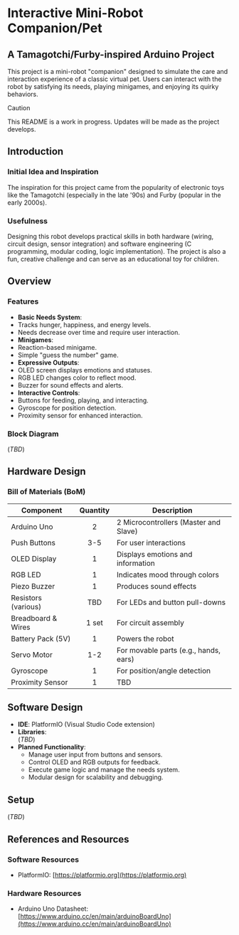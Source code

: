 # **Interactive Mini-Robot Companion/Pet**
## A Tamagotchi/Furby-inspired Arduino Project  

This project is a mini-robot "companion" designed to simulate the care and interaction experience of a classic virtual pet. Users can interact with the robot by satisfying its needs, playing minigames, and enjoying its quirky behaviors.

> [!CAUTION]
> This README is a work in progress. Updates will be made as the project develops.

## **Introduction**

### **Initial Idea and Inspiration**  
The inspiration for this project came from the popularity of electronic toys like the Tamagotchi (especially in the late '90s) and Furby (popular in the early 2000s).  

### **Usefulness**  
Designing this robot develops practical skills in both hardware (wiring, circuit design, sensor integration) and software engineering (C programming, modular coding, logic implementation). The project is also a fun, creative challenge and can serve as an educational toy for children.

## **Overview**

### **Features**
-  **Basic Needs System**:
  - Tracks hunger, happiness, and energy levels.
  - Needs decrease over time and require user interaction.  
-  **Minigames**:
  - Reaction-based minigame.
  - Simple "guess the number" game.  
-  **Expressive Outputs**:
  - OLED screen displays emotions and statuses.
  - RGB LED changes color to reflect mood.
  - Buzzer for sound effects and alerts.  
-  **Interactive Controls**:
  - Buttons for feeding, playing, and interacting.
  - Gyroscope for position detection.
  - Proximity sensor for enhanced interaction.

### **Block Diagram**  
(*TBD*)  

## **Hardware Design**

### **Bill of Materials (BoM)**  
| Component           | Quantity | Description                               |
|---------------------|:--------:|-------------------------------------------|
| Arduino Uno         |    2     | 2 Microcontrollers (Master and Slave)     |
| Push Buttons        |   3-5    | For user interactions                     |
| OLED Display        |    1     | Displays emotions and information         |
| RGB LED             |    1     | Indicates mood through colors             |
| Piezo Buzzer        |    1     | Produces sound effects                    |
| Resistors (various) |    TBD   | For LEDs and button pull-downs            |
| Breadboard & Wires  |    1 set | For circuit assembly                      |
| Battery Pack (5V)   |    1     | Powers the robot                          |
| Servo Motor         |   1-2    | For movable parts (e.g., hands, ears)     |
| Gyroscope           |    1     | For position/angle detection              |
| Proximity Sensor    |    1     | TBD                                       |

## **Software Design**  
- **IDE**: PlatformIO (Visual Studio Code extension)  
- **Libraries**:  
  (*TBD*)  
- **Planned Functionality**:  
  - Manage user input from buttons and sensors.
  - Control OLED and RGB outputs for feedback.
  - Execute game logic and manage the needs system.  
  - Modular design for scalability and debugging.

## **Setup**  
(*TBD*)

## **References and Resources**  
### **Software Resources**  
- PlatformIO: [https://platformio.org](https://platformio.org)  

### **Hardware Resources**  
- Arduino Uno Datasheet: [https://www.arduino.cc/en/main/arduinoBoardUno](https://www.arduino.cc/en/main/arduinoBoardUno)  


